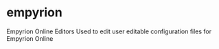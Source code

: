 # empyrion
Empyrion Online Editors
Used to edit user editable configuration files for Empyrion Online
